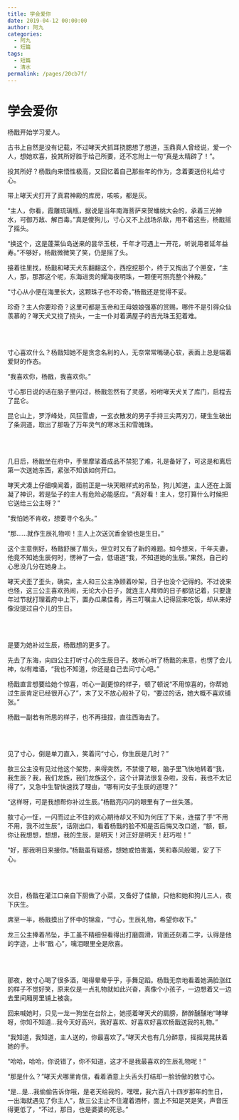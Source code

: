 ```yaml
---
title: 学会爱你
date: 2019-04-12 00:00:00
author: 阿九
categories: 
  - 阿九
  - 短篇
tags: 
  - 短篇
  - 清水
permalink: /pages/20cb7f/
---
```


# 学会爱你

杨戬开始学习爱人。

古书上自然是没有记载，不过哮天犬抓耳挠腮想了想道，玉鼎真人曾经说，爱一个人，想她欢喜，投其所好胜于给己所要，还不忘附上一句“真是太精辟了！”。

投其所好？杨戬向来悟性极高，又回忆着自己那些年的作为，念着要送份礼给寸心。

<!-- more -->

带上哮天犬打开了真君神殿的库房，咳咳，都是灰。

“主人，你看，霞雕琉璃瓶，据说是当年南海菩萨来贺蟠桃大会的，承着三光神水，可御万敌、解百毒。”真是傻狗儿，寸心又不上战场杀敌，用不着这些，杨戬摇了摇头。

“换这个，这是蓬莱仙岛送来的昙华玉枝，千年才可遇上一开花，听说用者延年益寿。”不够好，杨戬微微笑了笑，仍是摇了头。

接着往里找，杨戬和哮天犬东翻翻这个，西挖挖那个，终于又掏出了个匣奁，“主人，那，那那这个呢，东海进贡的耀海夜明珠，一颗便可照亮整个神殿。”

“寸心从小便在海里长大，这颗珠子也不珍奇。”杨戬还是觉得不妥。

珍奇？主人你要珍奇？这里可都是玉帝和王母娘娘强塞的赏赐，哪件不是引得众仙羡慕的？哮天犬又挠了挠头，一主一仆对着满屋子的吉光珠玉犯着难。

</br></br>

寸心喜欢什么？杨戬知她不是贪念名利的人，无奈常常嘴硬心软，表面上总是端着爱财的作态。

“我喜欢你，杨戬，我喜欢你。”

寸心那日说的话在脑子里闪过，杨戬忽然有了灵感，吩咐哮天犬关了库门，启程去了昆仑。

昆仑山上，罗浮峰处，风狂雪虐，一玄衣散发的男子手持三尖两刃刀，硬生生破出了条洞道，取出了那吸了万年灵气的寒冰玉和雪魄珠。

</br></br>

几日后，杨戬坐在府中，手里摩挲着成品不禁犯了难，礼是备好了，可这是和离后第一次送她东西，紧张不知该如何开口。

哮天犬凑上仔细嗅闻着，面前正是一块天眼样式的吊坠，狗儿知道，主人还在上面凝了神识，若是坠子的主人有危险必能感应。“真好看！主人，您打算什么时候把它送给三公主呀？”

“我怕她不肯收，想要寻个名头。”

“那……就作生辰礼物呗！主人上次送沉香金锁也是生日。”

这个主意倒好，杨戬舒展了眉头，但立时又有了新的难题。如今想来，千年夫妻，他竟不知她生辰何时，愣神了一会，低语道“我，不知道她的生辰。”果然，自己的心思没几分在她身上。

哮天犬歪了歪头，确实，主人和三公主净顾着吵架，日子也没个记得的。不过说来也怪，这三公主喜欢热闹，无论大小日子，就连主人拜师的日子都惦记着，只要逢年过节就打理着府中上下，置办瓜果佳肴，再三叮嘱主人记得回来吃饭，却从来好像没提过自个儿的生日。

</br></br>

是要为她补过生辰，杨戬想的更多了。

先去了东海，向四公主打听寸心的生辰日子。敖听心听了杨戬的来意，也愣了会儿神，似有难语，“我也不知道，你还是自己去问寸心吧。”

杨戬直言想要给她个惊喜，听心一副更惊的样子，顿了顿说“不用惊喜的，你帮她过生辰肯定已经很开心了”，末了又不放心般补了句，“要过的话，她大概不喜欢铺张。”

杨戬一副若有所思的样子，也不再扭捏，直往西海去了。

</br></br>

见了寸心，倒是单刀直入，笑着问“寸心，你生辰是几时？”

敖三公主没有见过他这个架势，来得突然，不禁傻了眼，脑子里飞快地转着“我，我生辰？我，我们龙族，我们龙族这个，这个计算法很复杂啦，没有，我也不太记得了”，又急中生智快速找了理由，“哪有问女子生辰的道理？”

“这样呀，可是我想帮你补过生辰。”杨戬亮闪闪的眼里有了一丝失落。

敖寸心一怔，一闪而过止不住的欢心期待却又不知为何压了下来，连摆了手“不用不用，我不过生辰”，话刚出口，看着杨戬的脸不知是否后悔又改口道，“额，额，你让我想想，想想，我的生辰，是明天！对正好是明天！赶巧啦！”

“好，那我明日来接你。”杨戬虽有疑惑，想她或怕害羞，笑和春风般暖，安了下心。

</br></br>

次日，杨戬在灌江口亲自下厨做了小菜，又备好了佳酿，只他和她和狗儿三人，夜下庆生。

席至一半，杨戬摸出了怀中的锦盒，“寸心，生辰礼物，希望你收下。”

龙三公主捧着吊坠，手工虽不精细但看得出打磨圆滑，背面还刻着二字，认得是他的字迹，上书“戬 心”，噙泪眼里全是欣喜。

</br></br>

那夜，敖寸心喝了很多酒，喝得晕晕乎乎，手舞足蹈。杨戬无奈地看着她满脸涨红的样子不觉好笑，原来仅是一点礼物就如此兴奋，真像个小孩子，一边想着又一边去里间厢房里铺上被衾。

回来喊她时，只见一龙一狗坐在台阶上，她揽着哮天犬的肩膀，醉醉醺醺地“哮哮呀，你知不知道…我今天好高兴，我好喜欢、好喜欢好喜欢杨戬送我的礼物。”

“我知道，我知道，主人送的，你最喜欢了。”哮天犬也有几分醉意，摇摇晃晃扶着她的手。

“哈哈，哈哈，你说错了，你不知道，这才不是我最喜欢的生辰礼物呢！”

“那是什么？”哮天犬哪里肯信，看着酒意上头舌头打结却一脸骄傲的敖寸心。

“是…是…我偷偷告诉你哦，是老天给我的，嘿嘿，我六百八十四岁那年的生日，一出海就遇见了你主人”，敖三公主止不住灌着酒杯，面上不知是哭是笑，声音压得更低了，“不过，那日，也是婆婆的死忌。”




